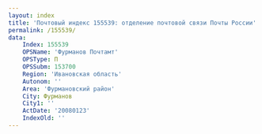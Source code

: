 ```yaml
---
layout: index
title: 'Почтовый индекс 155539: отделение почтовой связи Почты России'
permalink: /155539/
data:
    Index: 155539
    OPSName: 'Фурманов Почтамт'
    OPSType: П
    OPSSubm: 153700
    Region: 'Ивановская область'
    Autonom: ''
    Area: 'Фурмановский район'
    City: Фурманов
    City1: ''
    ActDate: '20080123'
    IndexOld: ''
---
```

